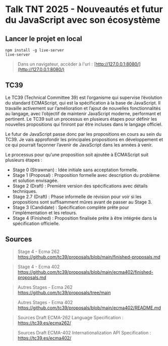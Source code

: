 # Talk TNT 2025 - Nouveautés et futur du JavaScript avec son écosystème

## Lancer le projet en local

```console
npm install -g live-server
live-server
```

> Dans un navigateur, accèder à l'url : [http://127.0.0.1:8080/](http://127.0.0.1:8080/)

## TC39

Le TC39 (Technical Committee 39) est l’organisme qui supervise l’évolution du standard ECMAScript, qui est la spécification à la base de JavaScript. Il travaille activement sur l’amélioration et l’ajout de nouvelles fonctionnalités au langage, avec l’objectif de maintenir JavaScript moderne, performant et pertinent. Le TC39 suit un processus en plusieurs étapes pour définir les nouvelles propositions qui finiront par être incluses dans le langage officiel.

Le futur de JavaScript passe donc par les propositions en cours au sein du TC39. Je vais approfondir les principales propositions en développement et ce qui pourrait façonner l’avenir de JavaScript dans les années à venir.

Le processus pour qu’une proposition soit ajoutée à ECMAScript suit plusieurs étapes :

- Stage 0 (Strawman) : Idée initiale sans acceptation formelle.
- Stage 1 (Proposal) : Proposition formelle avec description du problème et solution envisagée.
- Stage 2 (Draft) : Première version des spécifications avec détails techniques.
- Stage 2.7 (Draft) : Phase informelle de révision pour voir si les propositions sont suffisamment mûres avant de passer au Stage 3.
- Stage 3 (Candidate) : Spécification complète prête pour l'implémentation et les retours.
- Stage 4 (Finished) : Proposition finalisée prête à être intégrée dans la spécification officielle.

## Sources

> Stage 4 - Ecma 262 <https://github.com/tc39/proposals/blob/main/finished-proposals.md>

> Stage 4 - Ecma 402 <https://github.com/tc39/proposals/blob/main/ecma402/finished-proposals.md>

> Autres Stages - Ecma 262 <https://github.com/tc39/proposals/tree/main>

> Autres Stages - Ecma 402 <https://github.com/tc39/proposals/blob/main/ecma402/README.md>

> Sources Draft ECMA-262 Language Specification : <https://tc39.es/ecma262/>

> Sources Draft ECMA-402 Internationalization API Specification : <https://tc39.es/ecma402/>